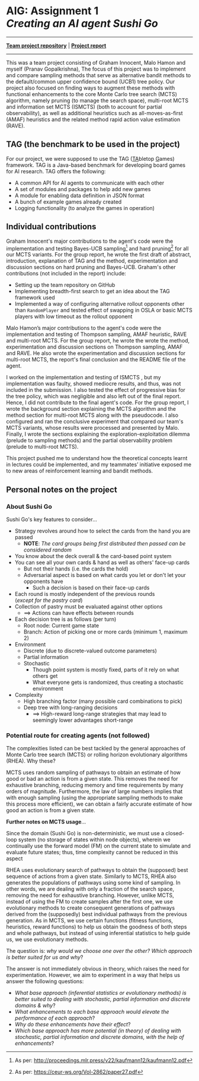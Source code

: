 # AIG: Assignment 1<br> _Creating an AI agent Sushi Go_

---

[**Team project repository**](https://github.com/grahaminn/AIinGames-Assignment1) | [**Project report**](https://github.com/pranigopu/artificialIntelligence-in-games/blob/main/assignment1/REPORT.pdf)

---

This was a team project consisting of Graham Innocent, Malo Hamon and myself (Pranav Gopalkrishna), The focus of this project was to implement and compare sampling methods that serve as alternative bandit methods to the default/common upper confidence bound (UCB1) tree policy. Our project also focused on finding ways to augment these methods with functional enhancements to the core Monte Carlo tree search (MCTS) algorithm, namely pruning (to manage the search space), multi-root MCTS and information set MCTS (ISMCTS) (both to account for partial observability), as well as additional heuristics such as all-moves-as-first (AMAF) heuristics and the related method rapid action value estimation (RAVE).

## TAG (the benchmark to be used in the project)
For our project, we were supposed to use the TAG (<ins>TA</ins>bletop <ins>G</ins>ames) framework. TAG is a Java-based benchmark for developing board games for AI research. TAG offers the following:

- A common API for AI agents to communicate with each other
- A set of modules and packages to help add new games
- A module for enabling data definition in JSON format
- A bunch of example games already created
- Logging functionality (to analyze the games in operation)

## Individual contributions
Graham Innocent's major contributions to the agent's code were the implementation and testing Bayes-UCB sampling[^1]  and hard pruning[^2] for all our MCTS variants. For the group report, he wrote the first draft of abstract, introduction, explanation of TAG and the method, experimentation and discussion sections on hard pruning and Bayes-UCB. Graham's other contributions (not included in the report) include:

- Setting up the team repository on GitHub
- Implementing breadth-first search to get an idea about the TAG framework used
-  Implemented a way of configuring alternative rollout opponents other than `RandomPlayer` and tested effect of swapping in OSLA or basic MCTS players with low timeout as the rollout opponent

Malo Hamon’s major contributions to the agent's code were the implementation and testing of Thompson sampling, AMAF  heuristic, RAVE  and multi-root MCTS. For the group report, he wrote the wrote the method, experimentation and discussion sections on Thompson sampling, AMAF and RAVE. He also wrote the experimentation and discussion sections for multi-root MCTS, the report's final conclusion and the README file of the agent.

I worked on the implementation and testing of ISMCTS , but my implementation was faulty, showed mediocre results, and thus, was not included in the submission. I also tested the effect of progressive bias for the tree policy, which was negligible and also left out of the final report. Hence, I did not contribute to the final agent's code. For the group report, I wrote the background section explaining the MCTS algorithm and the method section for multi-root MCTS along with the pseudocode. I also configured and ran the conclusive experiment that compared our team's MCTS variants, whose results were processed and presented by Malo. Finally, I wrote the sections explaining the exploration-exploitation dilemma (prelude to sampling methods) and the partial observability problem (prelude to multi-root MCTS).

This project pushed me to understand how the theoretical concepts learnt in lectures could be implemented, and my teammates’ initiative exposed me to new areas of reinforcement learning and bandit methods.

[^1]:As per: http://proceedings.mlr.press/v22/kaufmann12/kaufmann12.pdf
[^2]:As per: https://ceur-ws.org/Vol-2862/paper27.pdf

## Personal notes on the project
### About Sushi Go
Sushi Go's key features to consider...

- Strategy revolves around how to select the cards from the hand you are passed
  - **NOTE**: _The card groups being first distributed then passed can be considered random_
- You know about the deck overall & the card-based point system
- You can see all your own cards & hand as well as others' face-up cards
  - But not their hands (i.e. the cards the hold)
  - Adversarial aspect is based on what cards you let or don't let your opponents have
    - Such a decision is based on their face-up cards
- Each round is mostly independent of the previous rounds<br>(_except for the pastry card_)
- Collection of pastry must be evaluated against other options
  - $\implies$ Actions can have effects between rounds
- Each decision tree is as follows (per turn)
  - Root node: Current game state
  - Branch: Action of picking one or more cards (minimum 1, maximum 2)
- Environment
  - Discrete (due to discrete-valued outcome parameters)
  - Partial information
  - Stochastic
    - Though point system is mostly fixed, parts of it rely on what others get
    - What everyone gets is randomized, thus creating a stochastic environment
- Complexity
  - High branching factor (many possible card combinations to pick)
  - Deep tree with long-ranging decisions
    - $\implies$ High-reward long-range strategies that may lead to seemingly lower advantages short-range
   
### Potential route for creating agents (not followed)
The complexities listed can be best tackled by the general approaches of Monte Carlo tree search (MCTS) or rolling horizon evolutionary algorithms (RHEA). Why these?

MCTS uses random sampling of pathways to obtain an estimate of how good or bad an action is from a given state. This removes the need for exhaustive branching, reducing memory and time requirements by many orders of magnitude. Furthermore, the law of large numbers implies that with enough sampling (using the appropriate sampling methods to make this process more efficient), we can obtain a fairly accurate estimate of how good an action is from a given state.

**Further notes on MCTS usage**...

Since the domain (Sushi Go) is non-deterministic, we must use a closed-loop system (no storage of states within node objects), wherein we continually use the forward model (FM) on the current state to simulate and evaluate future states; thus, time complexity cannot be reduced in this aspect

RHEA uses evolutionary search of pathways to obtain the (supposed) best sequence of actions from a given state. Similarly to MCTS, RHEA also generates the populations of pathways using some kind of sampling. In other words, we are dealing with only a fraction of the search space, removing the need for exhaustive branching. However, unlike MCTS, instead of using the FM to create samples after the first one, we use evolutionary methods to create consequent generations of pathways derived from the (supposedly) best individual pathways from the previous generation. As in MCTS, we use certain functions (fitness functions, heuristics, reward functions) to help us obtain the goodness of both steps and whole pathways, but instead of using inferential statistics to help guide us, we use evolutionary methods.

The question is: _why would we choose one over the other? Which approach is better suited for us and why_?

The answer is not immediately obvious in theory, which raises the need for experimentation. However, we aim to experiment in a way that helps us answer the following questions:

- _What base approach (inferential statistics or evolutionary methods) is better suited to dealing with stochastic, partial information and discrete domains & why_?
- _What enhancements to each base approach would elevate the performance of each approach_?
- _Why do these enhancements have their effect_?
- _Which base approach has more potential (in theory) of dealing with stochastic, partial information and discrete domains, with the help of enhancements_?


